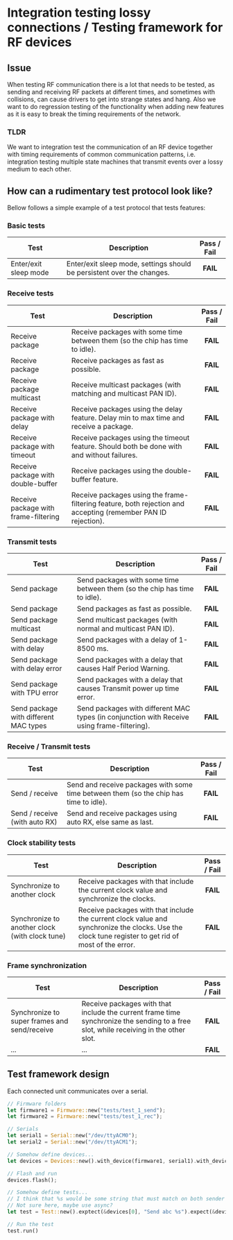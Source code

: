 # Integration testing lossy connections / Testing framework for RF devices

## Issue

When testing RF communication there is a lot that needs to be tested, as sending and receiving RF
packets at different times, and sometimes with collisions, can cause drivers to get into strange
states and hang. Also we want to do regression testing of the functionality when adding new
features as it is easy to break the timing requirements of the network.

### TLDR

We want to integration test the communication of an RF device together with timing requirements of
common communication patterns, i.e. integration testing multiple state machines that transmit
events over a lossy medium to each other.

## How can a rudimentary test protocol look like?

Bellow follows a simple example of a test protocol that tests features:

### Basic tests

| **Test** | **Description** | **Pass / Fail** |
| -------- | --------------- | :-------------: |
| Enter/exit sleep mode     | Enter/exit sleep mode, settings should be persistent over the changes.        | **FAIL** |

### Receive tests

| **Test** | **Description** | **Pass / Fail** |
| -------- | --------------- | :-------------: |
| Receive package                       | Receive packages with some time between them (so the chip has time to idle).                                  | **FAIL** |
| Receive package                       | Receive packages as fast as possible.                                                                         | **FAIL** |
| Receive package multicast             | Receive multicast packages (with matching and multicast PAN ID).                                              | **FAIL** |
| Receive package with delay            | Receive packages using the delay feature. Delay min to max time and receive a package.                        | **FAIL** |
| Receive package with timeout          | Receive packages using the timeout feature. Should both be done with and without failures.                    | **FAIL** |
| Receive package with double-buffer    | Receive packages using the double-buffer feature.                                                             | **FAIL** |
| Receive package with frame-filtering  | Receive packages using the frame-filtering feature, both rejection and accepting (remember PAN ID rejection). | **FAIL** |


### Transmit tests

| **Test** | **Description** | **Pass / Fail** |
| -------- | --------------- | :-------------: |
| Send package                          | Send packages with some time between them (so the chip has time to idle).                     | **FAIL** |
| Send package                          | Send packages as fast as possible.                                                            | **FAIL** |
| Send package multicast                | Send multicast packages (with normal and multicast PAN ID).                                   | **FAIL** |
| Send package with delay               | Send packages with a delay of 1-8500 ms.                                                      | **FAIL** |
| Send package with delay error         | Send packages with a delay that causes Half Period Warning.                                   | **FAIL** |
| Send package with TPU error           | Send packages with a delay that causes Transmit power up time error.                          | **FAIL** |
| Send package with different MAC types | Send packages with different MAC types (in conjunction with Receive using frame-filtering).   | **FAIL** |


### Receive / Transmit tests

| **Test** | **Description** | **Pass / Fail** |
| -------- | --------------- | :-------------: |
| Send / receive                    | Send and receive packages with some time between them (so the chip has time to idle).     | **FAIL** |
| Send / receive (with auto RX)     | Send and receive packages using auto RX, else same as last.                               | **FAIL** |


### Clock stability tests

| **Test** | **Description** | **Pass / Fail** |
| -------- | --------------- | :-------------: |
| Synchronize to another clock                      | Receive packages with that include the current clock value and synchronize the clocks.                                                                | **FAIL** |
| Synchronize to another clock (with clock tune)    | Receive packages with that include the current clock value and synchronize the clocks. Use the clock tune register to get rid of most of the error.     | **FAIL** |

### Frame synchronization

| **Test** | **Description** | **Pass / Fail** |
| -------- | --------------- | :-------------: |
| Synchronize to super frames and send/receive      | Receive packages with that include the current frame time synchronize the sending to a free slot, while receiving in the other slot.    | **FAIL** |
| ... | ... | **FAIL** |


## Test framework design

Each connected unit communicates over a serial.

```rust
// Firmware folders
let firmware1 = Firmware::new("tests/test_1_send");
let firmware2 = Firmware::new("tests/test_1_rec");

// Serials
let serial1 = Serial::new("/dev/ttyACM0");
let serial2 = Serial::new("/dev/ttyACM1");

// Somehow define devices...
let devices = Devices::new().with_device(firmware1, serial1).with_device(firmware2, serial2).done();

// Flash and run
devices.flash();

// Somehow define tests...
// I think that %s would be some string that must match on both sender and receiver. Or something...
// Not sure here, maybe use async?
let test = Test::new().exptect(&devices[0], "Send abc %s").expect(&devices[1], "Received abc %s").done();

// Run the test
test.run()
```


